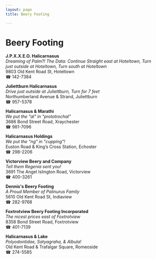 ```yaml
---
layout: page 
title: Beery Footing

---
```



# Beery Footing


 **J.P.X.X.E.O. Halicarnasus**  
_Dreaming of Palm?! 
The Data: Continue Straight east at Hoteltown, Turn just outside at Hoteltown, Turn south at Hoteltown_  
9803 Old Kent Road St, Hoteltown  
☎ 142-7384

**Juliettburn Halicarnasus**  
_Drive just outside at Juliettburn, Turn for 7 feet_  
Northumberland Avenue & Strand, Juliettburn  
☎ 957-5378

**Halicarnasus & Marathi**  
_We put the "al" in "prototrochal"_  
3686 Bond Street Road, Xraychester  
☎ 981-7096

**Halicarnasus Holdings**  
_We put the "ng" in "cupping"!_  
Euston Road & King’s Cross Station, Echoster  
☎ 298-2206

**Victorview Beery and Company**  
_Tell them Regenia sent you!_  
3691 The Angel Islington Road, Victorview  
☎ 400-3261

**Dennis's Beery Footing**  
_A Proud Member of Palinurus Family_  
5610 Old Kent Road St, Indiaview  
☎ 282-9768

**Foxtrotview Beery Footing Incorporated**  
_The nicest prices east of Foxtrotview_  
8358 Bond Street Road, Foxtrotview  
☎ 401-7139

**Halicarnasus & Lake**  
_Polyodontidae, Satyagraha, & Albula!_  
Old Kent Road & Trafalgar Square, Romeoside  
☎ 274-5585

